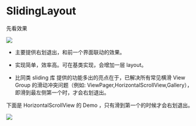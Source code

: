# SlidingLayout

先看效果

![](https://raw.githubusercontent.com/liuxv/SlidingLayout/master/package/demo/sliding.gif)

* 主要提供右划退出，和前一个界面联动的效果。

* 实现简单，效率高。可在基类实现，会增加一层 layout。

* 比同类 sliding 库 提供的功能多出的亮点在于，已解决所有常见横滑 View Group 的滑动冲突问题（例如: ViewPager,HorizontalScrollView,Gallery），即滑到最左侧第一个时，才会右划退出。


下面是 HorizontalScrollView 的 Demo ，只有滑到第一个的时候才会右划退出。

![](https://raw.githubusercontent.com/liuxv/SlidingLayout/master/package/demo/horizontal.gif)


